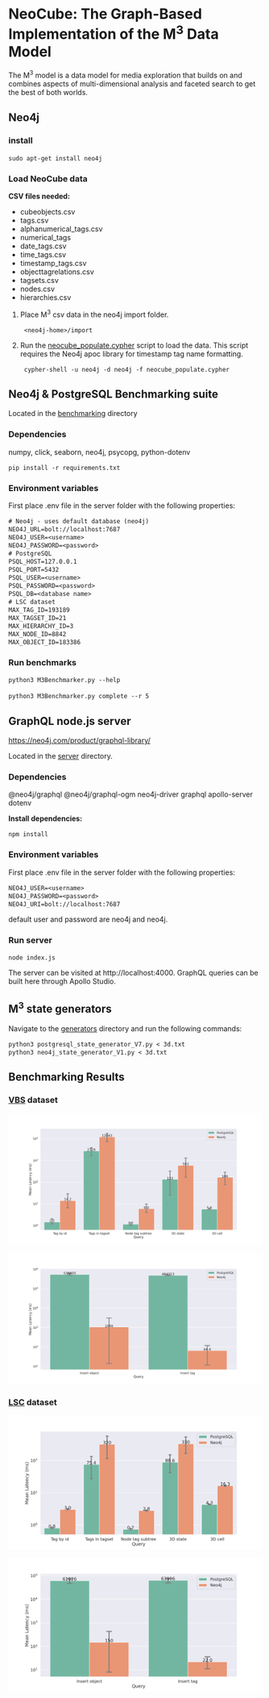 # NeoCube: The Graph-Based Implementation of the M<sup>3</sup> Data Model


The M<sup>3</sup> model is a data model for media exploration that builds on and combines aspects of multi-dimensional analysis and faceted search to get the best of
both worlds.

## Neo4j
### install
    sudo apt-get install neo4j


### Load NeoCube data
**CSV files needed:**
* cubeobjects.csv
* tags.csv
* alphanumerical_tags.csv
* numerical_tags
* date_tags.csv
* time_tags.csv
* timestamp_tags.csv
* objecttagrelations.csv
* tagsets.csv
* nodes.csv
* hierarchies.csv

1. Place M<sup>3</sup> csv data in the neo4j import folder. 

        <neo4j-home>/import
2. Run the [neocube_populate.cypher](scripts/neocube_populate.cypher) script to load the data. This script requires the Neo4j apoc library for timestamp tag name formatting.
   
        cypher-shell -u neo4j -d neo4j -f neocube_populate.cypher

## Neo4j & PostgreSQL Benchmarking suite
Located in the [benchmarking](benchmarking/) directory
### Dependencies
numpy, click, seaborn, neo4j, psycopg, python-dotenv

    pip install -r requirements.txt

### Environment variables
First place .env file in the server folder with the following properties:

    # Neo4j - uses default database (neo4j)
    NEO4J_URL=bolt://localhost:7687
    NEO4J_USER=<username>
    NEO4J_PASSWORD=<password>
    # PostgreSQL
    PSQL_HOST=127.0.0.1
    PSQL_PORT=5432
    PSQL_USER=<username>
    PSQL_PASSWORD=<password>
    PSQL_DB=<database name>
    # LSC dataset 
    MAX_TAG_ID=193189
    MAX_TAGSET_ID=21
    MAX_HIERARCHY_ID=3
    MAX_NODE_ID=8842
    MAX_OBJECT_ID=183386


### Run benchmarks

    python3 M3Benchmarker.py --help

    python3 M3Benchmarker.py complete --r 5

## GraphQL node.js server
https://neo4j.com/product/graphql-library/

Located in the [server](server/) directory.
### Dependencies
@neo4j/graphql @neo4j/graphql-ogm neo4j-driver graphql apollo-server dotenv 

**Install dependencies:**

    npm install

### Environment variables
First place .env file in the server folder with the following properties:

    NEO4J_USER=<username> 
    NEO4J_PASSWORD=<password>
    NEO4J_URI=bolt://localhost:7687
default user and password are neo4j and neo4j.

### Run server
    node index.js

The server can be visited at http://localhost:4000. GraphQL queries can be built here through Apollo Studio. 

## M<sup>3</sup> state generators
Navigate to the [generators](generators/) directory and run the following commands:

    python3 postgresql_state_generator_V7.py < 3d.txt
    python3 neo4j_state_generator_V1.py < 3d.txt


## Benchmarking Results

### [VBS](https://videobrowsershowdown.org/call-for-papers/existing-data-and-tools/) dataset

![VBS M3 read operation latency comparison](results/vbs/vbs_read_100.png "VBS M3 read operation latency comparison")

![VBS M3 write operation latency comparison](results/vbs/vbs_write_3.png "VBS M3 write operation latency comparison")

### [LSC](http://lsc.dcu.ie/lsc_data/) dataset

![LSC M3 read operation latency comparison](results/thesis/read_100.png "LSC M3 read operation latency comparison")

![LSC M3 write operation latency comparison](results/thesis/write_5.png "LSC M3 write operation latency comparison")
